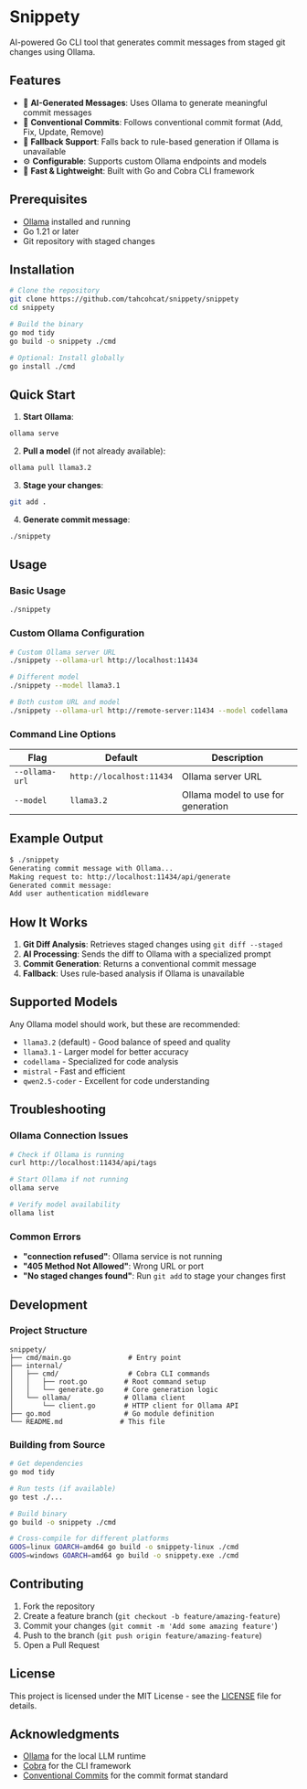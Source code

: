 # Snippety

AI-powered Go CLI tool that generates commit messages from staged git changes using Ollama.

## Features

- 🤖 **AI-Generated Messages**: Uses Ollama to generate meaningful commit messages
- 📝 **Conventional Commits**: Follows conventional commit format (Add, Fix, Update, Remove)
- 🔄 **Fallback Support**: Falls back to rule-based generation if Ollama is unavailable
- ⚙️ **Configurable**: Supports custom Ollama endpoints and models
- 🚀 **Fast & Lightweight**: Built with Go and Cobra CLI framework

## Prerequisites

- [Ollama](https://ollama.ai/) installed and running
- Go 1.21 or later
- Git repository with staged changes

## Installation

```bash
# Clone the repository
git clone https://github.com/tahcohcat/snippety/snippety
cd snippety

# Build the binary
go mod tidy
go build -o snippety ./cmd

# Optional: Install globally
go install ./cmd
```

## Quick Start

1. **Start Ollama**:
```bash
ollama serve
```

2. **Pull a model** (if not already available):
```bash
ollama pull llama3.2
```

3. **Stage your changes**:
```bash
git add .
```

4. **Generate commit message**:
```bash
./snippety
```

## Usage

### Basic Usage
```bash
./snippety
```

### Custom Ollama Configuration
```bash
# Custom Ollama server URL
./snippety --ollama-url http://localhost:11434

# Different model
./snippety --model llama3.1

# Both custom URL and model
./snippety --ollama-url http://remote-server:11434 --model codellama
```

### Command Line Options

| Flag | Default | Description |
|------|---------|-------------|
| `--ollama-url` | `http://localhost:11434` | Ollama server URL |
| `--model` | `llama3.2` | Ollama model to use for generation |

## Example Output

```bash
$ ./snippety
Generating commit message with Ollama...
Making request to: http://localhost:11434/api/generate
Generated commit message:
Add user authentication middleware
```

## How It Works

1. **Git Diff Analysis**: Retrieves staged changes using `git diff --staged`
2. **AI Processing**: Sends the diff to Ollama with a specialized prompt
3. **Commit Generation**: Returns a conventional commit message
4. **Fallback**: Uses rule-based analysis if Ollama is unavailable

## Supported Models

Any Ollama model should work, but these are recommended:

- `llama3.2` (default) - Good balance of speed and quality
- `llama3.1` - Larger model for better accuracy
- `codellama` - Specialized for code analysis
- `mistral` - Fast and efficient
- `qwen2.5-coder` - Excellent for code understanding

## Troubleshooting

### Ollama Connection Issues

```bash
# Check if Ollama is running
curl http://localhost:11434/api/tags

# Start Ollama if not running
ollama serve

# Verify model availability
ollama list
```

### Common Errors

- **"connection refused"**: Ollama service is not running
- **"405 Method Not Allowed"**: Wrong URL or port
- **"No staged changes found"**: Run `git add` to stage your changes first

## Development

### Project Structure
```
snippety/
├── cmd/main.go              # Entry point
├── internal/
│   ├── cmd/                 # Cobra CLI commands
│   │   ├── root.go         # Root command setup
│   │   └── generate.go     # Core generation logic
│   └── ollama/             # Ollama client
│       └── client.go       # HTTP client for Ollama API
├── go.mod                  # Go module definition
└── README.md              # This file
```

### Building from Source

```bash
# Get dependencies
go mod tidy

# Run tests (if available)
go test ./...

# Build binary
go build -o snippety ./cmd

# Cross-compile for different platforms
GOOS=linux GOARCH=amd64 go build -o snippety-linux ./cmd
GOOS=windows GOARCH=amd64 go build -o snippety.exe ./cmd
```

## Contributing

1. Fork the repository
2. Create a feature branch (`git checkout -b feature/amazing-feature`)
3. Commit your changes (`git commit -m 'Add some amazing feature'`)
4. Push to the branch (`git push origin feature/amazing-feature`)
5. Open a Pull Request

## License

This project is licensed under the MIT License - see the [LICENSE](LICENSE) file for details.

## Acknowledgments

- [Ollama](https://ollama.ai/) for the local LLM runtime
- [Cobra](https://github.com/spf13/cobra) for the CLI framework
- [Conventional Commits](https://www.conventionalcommits.org/) for the commit format standard
